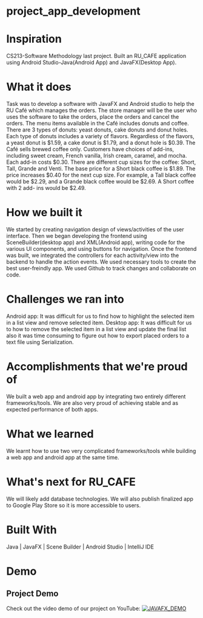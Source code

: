# project_app_development

# Inspiration
CS213-Software Methodology last project. Built an RU_CAFE application using Android Studio-Java(Android App) and JavaFX(Desktop App).
 
# What it does
Task was to develop a software with JavaFX and Android studio to help the RU Café which manages the orders. The store manager will be
the user who uses the software to take the orders, place the orders and cancel the orders. The menu items available in
the Café includes donuts and coffee.
There are 3 types of donuts: yeast donuts, cake donuts and donut holes. Each type of donuts includes a variety of
flavors. Regardless of the flavors, a yeast donut is $1.59, a cake donut is $1.79, and a donut hole is $0.39.
The Café sells brewed coffee only. Customers have choices of add-ins, including sweet cream, French vanilla, Irish
cream, caramel, and mocha. Each add-in costs $0.30. There are different cup sizes for the coffee: Short, Tall, Grande
and Venti. The base price for a Short black coffee is $1.89. The price increases $0.40 for the next cup size. For
example, a Tall black coffee would be $2.29, and a Grande black coffee would be $2.69. A Short coffee with 2 add-
ins would be $2.49.

# How we built it
We started by creating navigation design of views/activities of the user interface. Then we began developing the frontend using SceneBuilder(desktop app) and XML(Android app), writing code for the various UI components, and using buttons for navigation. Once the frontend was built, we integrated the controllers for each activity/view into the backend to handle the action events. We used necessary tools to create the best user-freindly app. We used Github to track changes and collaborate on code.

# Challenges we ran into
Android app: It was difficult for us to find how to highlight the selected item in a list view and remove selected item.
Desktop app: It was difficult for us to how to remove the selected item in a list view and update the final list also it was time consuming to figure out how to export placed orders to a text file using Serialization.

# Accomplishments that we're proud of
We built a web app and android app by integrating two entirely different frameworks/tools. We are also very proud of achieving stable and as expected performance of both apps.

# What we learned
We learnt how to use two very complicated frameworks/tools while building a web app and android app at the same time.

# What's next for RU_CAFE
We will likely add database technologies. We will also publish finalized app to Google Play Store so it is more accessible to users.

# Built With
Java | JavaFX | Scene Builder | Android Studio | IntelliJ IDE 
# Demo
## Project Demo

Check out the video demo of our project on YouTube: [![JAVAFX_DEMO](https://img.youtube.com/vi/ikeFHzTZzU8/0.jpg)](https://youtu.be/ikeFHzTZzU8)
